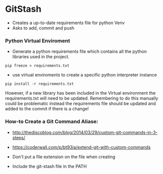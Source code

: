 # GitStash

- Creates a up-to-date requirements file for python Venv
- Asks to add, commit and push

### Python Virtual Enviroment
- Generate a python requirements file which contains all the python libraries used in the project.
```
pip freeze > requirements.txt
```
- use virtual enviroments to create a specific python interpreter instance
```
pip install -r requirements.txt
```

However, if a new library has been included in the Virtual environment the requirements.txt will need to be updated. Remembering to do this manually could be problematic instead the requirements file should be updated and added to the commit if there is a change!

### How-to Create a Git Command Aliase:

- http://thediscoblog.com/blog/2014/03/29/custom-git-commands-in-3-steps/
- https://coderwall.com/p/bt93ia/extend-git-with-custom-commands

- Don't put a file extension on the file when creating
- Include the git-stash file in the PATH

